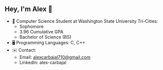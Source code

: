 ## Hey, I'm Alex 👋

* 🏫 Computer Science Student at Washington State University Tri-Cities:
    * Sophomore
    * 3.96 Cumulative GPA
    * Bachelor of Science (BS)
* 🖥️ Programming Languages: C, C++
* ✉️ Contact:
    * Email: alexcarbajal710@gmail.com
    * LinkedIn: alex-carbajal
<!--
**alex-sir/alex-sir** is a ✨ _special_ ✨ repository because its `README.md` (this file) appears on your GitHub profile.

Here are some ideas to get you started:

- 🔭 I’m currently working on ...
- 🌱 I’m currently learning ...
- 👯 I’m looking to collaborate on ...
- 🤔 I’m looking for help with ...
- 💬 Ask me about ...
- 📫 How to reach me: ...
- 😄 Pronouns: ...
- ⚡ Fun fact: ...
-->
